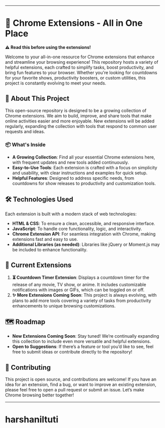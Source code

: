 
---

# 🚀 Chrome Extensions - All in One Place

**⚠️ Read this before using the extensions!**

Welcome to your all-in-one resource for Chrome extensions that enhance and streamline your browsing experience! This repository hosts a variety of helpful extensions, each crafted to simplify tasks, boost productivity, and bring fun features to your browser. Whether you're looking for countdowns for your favorite shows, productivity boosters, or custom utilities, this project is constantly evolving to meet your needs.

## 🌟 About This Project

This open-source repository is designed to be a growing collection of Chrome extensions. We aim to build, improve, and share tools that make online activities easier and more enjoyable. New extensions will be added regularly, expanding the collection with tools that respond to common user requests and ideas.

### 📦 What's Inside
- **A Growing Collection**: Find all your essential Chrome extensions here, with frequent updates and new tools added continuously.
- **Easy-to-Use Tools**: Each extension is crafted with a focus on simplicity and usability, with clear instructions and examples for quick setup.
- **Helpful Features**: Designed to address specific needs, from countdowns for show releases to productivity and customization tools.

## 🛠️ Technologies Used
Each extension is built with a modern stack of web technologies:
- **HTML & CSS**: To ensure a clean, accessible, and responsive interface.
- **JavaScript**: To handle core functionality, logic, and interactivity.
- **Chrome Extension API**: For seamless integration with Chrome, making extensions fast and easy to use.
- **Additional Libraries (as needed)**: Libraries like jQuery or Moment.js may be included to enhance functionality.

## 📝 Current Extensions
1. **⏳ Countdown Timer Extension**: Displays a countdown timer for the release of any movie, TV show, or anime. It includes customizable notifications with images or GIFs, which can be toggled on or off.
2. **✨ More Extensions Coming Soon**: This project is always evolving, with plans to add more tools covering a variety of tasks from productivity enhancements to unique browsing customizations.

## 🗺️ Roadmap
- **New Extensions Coming Soon**: Stay tuned! We’re continually expanding this collection to include even more versatile and helpful extensions.
- **Open to Suggestions**: If there’s a feature or tool you’d like to see, feel free to submit ideas or contribute directly to the repository!

## 🤝 Contributing
This project is open source, and contributions are welcome! If you have an idea for an extension, find a bug, or want to improve an existing extension, please feel free to open a pull request or submit an issue. Let’s make Chrome browsing better together!

---

# harshaniltuti
